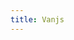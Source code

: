 ```yaml
---
title: Vanjs
---
```


<script type="text/javascript" src="./van-1.5.5.nomodule.min.js"></script>

<div id="app" class="reset"></div>

<script>
const onVisible = (element, callback) => {
  const observer = new IntersectionObserver(([entry], obs) => {
    if (entry.isIntersecting) {
      callback();
      obs.disconnect();
    }
  });
  observer.observe(element);
};

const styled = (el) => {
  el.fontWeight = (v) => { el.style.fontWeight = v; return el; };
  el.fontSize = (v) => { el.style.fontSize = v; return el; };
  el.width = (v) => { el.style.width = v; return el; };
  el.height = (v) => { el.style.height = v; return el; };
  el.background = (v) => { el.style.background = v; return el; };
  el.color = (v) => { el.style.color = v; return el; };
  el.borderRadius = (v) => { el.style.borderRadius = v; return el; };
  el.padding = (v) => { el.style.padding = v; return el; };
  el.aspectRatio = (v) => { el.style.aspectRatio = v; return el; };
  el.position = (v) => { el.style.position = v; return el; };
  el.transition = (v) => { el.style.transition = v; return el; };
  el.zIndex = (v) => { el.style.zIndex = v; return el; };
  el.marginBottom = (v) => { el.style.marginBottom = v; return el; };
  el.marginInline = (v) => { el.style.marginInline = v; return el; };
  el.marginRight = (v) => { el.style.marginRight = v; return el; };
  el.display = (v) => { el.style.display = v; return el; };
  el.borderBottom = (v) => { el.style.borderBottom = v; return el; };
  el.borderRight = (v) => { el.style.borderRight = v; return el; };
  el.transform = (v) => { el.style.transform = v; return el; };
  el.cursor = (v) => { el.style.cursor = v; return el; };
  el.left = (v) => { el.style.left = v; return el; };
  el.flexDirection = (v) => { el.style.flexDirection = v; return el; };
  el.flex = (v) => { el.style.flex = v; return el; };
  el.justifyContent = (v) => { el.style.justifyContent = v; return el; };
  el.alignItems = (v) => { el.style.alignItems = v; return el; };
  el.top = (v) => { el.style.top = v; return el; };
  el.right = (v) => { el.style.right = v; return el; };
  el.left = (v) => { el.style.left = v; return el; };
  el.bottom = (v) => { el.style.bottom = v; return el; };
  el.overflow = (v) => { el.style.overflow = v; return el; };
  el.maxHeight = (v) => { el.style.maxHeight = v; return el; };
  el.onAppear = (callback) => { onVisible(el, callback) ; return  el; }

  el.mountIn = (elementId) => {
      const target = document.getElementById(elementId)
      van.add(target, el)
  }

    return el;
};

const styledTags = new Proxy({}, {
  get(_, tag) {
    return (...args) => styled(van.tags[tag](...args));
  }
});

const {button, div, pre, span, ul, li, p, style} = styledTags

const App = (element) => {
    return div(element)
        .background('white')
        .color('black')
        .width('300px')
        .aspectRatio('9 / 16')
        .display('flex')
        .justifyContent('center')
        .alignItems('center')
        .marginInline('auto')

}

const mockLoader = () =>
  new Promise((resolve) => {
    setTimeout(() => {
      resolve(['Item 1', 'Item 2', 'Item 3']);
    }, 1000);
  });

const iOSAsyncList = (screenTitle, loader = mockLoader) => {
    const state = van.state({ status: 'loading', payload: [] })
    const items = van.derive(() => state.val.payload)
    const successView = iOSList(screenTitle, items.value).width('300px').aspectRatio('9 / 16')
    const loadingView = p('Loading')
    const errorView = p('Error')

    const load = async () => {
        loader()
             .then((result) => {
               state.val = { status: "success", payload: result };
             })
             .catch(() => {
               state.val = { status: "error", payload: null };
             });
    }
    return div(() => {
        const { status } = state.val;
        if (status === "loading") return loadingView;
        if (status === "success") return successView;
        if (status === "error") return errorView;
      }).onAppear(() => load())
}

const iOSList = (screenTitle, items = ['Item 1', 'Item 2'], cell = (item) => li(item)) => {
    const title = p(screenTitle)
      .fontWeight('bold')
      .fontSize('24px')
      .marginBottom('12px')

    const list = ul(...items.map(cell))
    .background('white')
    .borderRadius('8px')

    const styles = style(`
        .ios-list ul li:hover::before {
          content: '';
          position: absolute;
          left: 0;
          right: 0;
          top: 0;
          bottom: -1px;
          background: #D2D1D7;
          border-radius: inherit;
          z-index: -1;
        }
        .ios-list ul li {
            position: relative;
            padding: 8px 16px;
            transition: background 0.2s ease;
            z-index: 1;
        }
        .ios-list ul li:not(:first-child)::after {
          content: '';
          position: absolute;
          left: 16px;
          right: 0;
          top: 0;
          height: 0.5px;
          background-color: #D2D1D7;
        }
        .ios-list ul li::before {
          transition: background 0.2s ease;
        }
        .ios-list ul li:first-child {
          border-top-left-radius: 8px;
          border-top-right-radius: 8px;
        }
        .ios-list ul li:last-child {
          border-bottom-left-radius: 8px;
          border-bottom-right-radius: 8px;
        }
    `)

    let view = div(title, list, styles)
        .display('block')
        .width('100%')
        .height('100%')
        .background('#efeef5')
        .color('black')
        .padding('16px')
        .cursor('default')

    view.classList.add('ios-list')
    return view
}


const items = [
    { text: "Item 1" },
    { text: "Item 2" },
    { text: "Item 3" }
];

App(iOSAsyncList('Screen')).mountIn('app')
</script>
